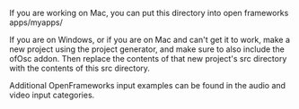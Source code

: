 If you are working on Mac, you can put this directory into open frameworks apps/myapps/ 

If you are on Windows, or if you are on Mac and can't get it to work, make a new project using the project generator, and make sure to also include the ofOsc addon. Then replace the contents of that new project's src directory with the contents of this src directory.

Additional OpenFrameworks input examples can be found in the audio and video input categories.